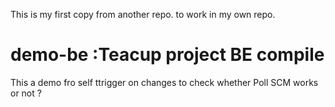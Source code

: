 This is my first copy from another repo. to work in my own repo.

# demo-be :Teacup project BE compile 

This a demo fro self ttrigger on changes to check whether Poll SCM works or not ?

